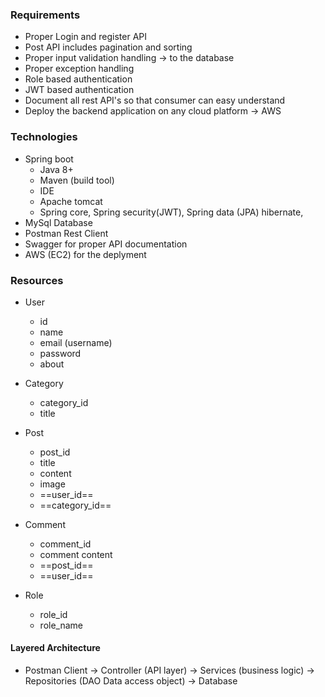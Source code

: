### Requirements
* Proper Login and register API
* Post API includes pagination and sorting
* Proper input validation handling  -> to the database
* Proper exception handling
* Role based authentication
* JWT based authentication
* Document all rest API's so that consumer can easy understand
*  Deploy the backend application on any cloud platform -> AWS


### Technologies
* Spring boot
	* Java 8+
	* Maven (build tool)
	* IDE
	* Apache tomcat
	* Spring core, Spring security(JWT), Spring data (JPA) hibernate,
* MySql Database
* Postman Rest Client
* Swagger for proper API documentation
* AWS (EC2) for the deplyment

### Resources
* User
	* id
	* name
	* email (username)
	* password
	* about
* Category
	* category_id
	* title
* Post
	* post_id
	* title
	* content
	* image
	* ==user_id==
	* ==category_id==
* Comment
	* comment_id
	* comment content
	* ==post_id==
	* ==user_id==

* Role
	* role_id
	* role_name
#### Layered Architecture
* Postman Client -> Controller (API layer) -> Services (business logic) -> Repositories (DAO Data access object) -> Database
